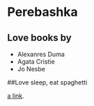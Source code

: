 # Perebashka

## Love books by

- Alexanres Duma
- Agata Cristie
- Jo Nesbe

##Love sleep, eat spaghetti

[a link](https://www.wikipedia.org/).
